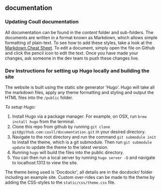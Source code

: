 ## documentation

### Updating Coull documentation
All documentation can be found in the *content* folder and sub-folders.
The documents are written in a format known as Markdown, which allows simple formatting of plain-text. To see how to add these styles, take a look at the [Markdown Cheat Sheet](https://www.markdownguide.org/cheat-sheet).
To edit a document, simply open the file on Github and click the pencil icon to edit the text.
Once you have made your changes, ask someone in the dev team to push these changes live.

### Dev Instructions for setting up Hugo locally and building the site

The website is built using the static site generator 'Hugo'. Hugo will take all the markdown files, apply any theme formatting and styling and output the HTML files into the `/public` folder.

*To setup Hugo:*

1. Install Hugo via a package manager. For example, on OSX, run `brew install hugo` from the terminal.
2. Clone this repo from github by running `git clone git@github.com:coull/documentation.git` in your desired directory.
3. Navigate to the root directory and run the command `git submodule init` to install the theme, which is a git submodule. Then run `git submodule update` to update the theme to the latest version.
4. Running `hugo` will build the files into the public directory.
4. You can then run a local server by running `hugo server -D` and navigate to localhost:1313 to view the site.

The theme being used is 'Docdockr', all details are in the docdockr/ folder including an example site.
Custom over-rides can be made to the theme by adding the CSS-styles to the `static/css/theme.css` file.